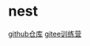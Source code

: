 # nest
[github仓库](https://github.com/iceycc/nest-book-code)
[gitee训练营](https://gitee.com/iceycc/zhufeng-nestjs)